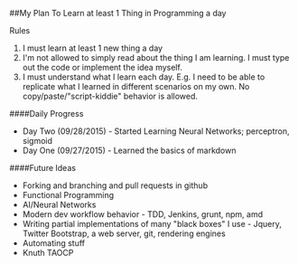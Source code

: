 ##My Plan To Learn at least 1 Thing in Programming a day

Rules

1. I must learn at least 1 new thing a day
2. I'm not allowed to simply read about the thing I am learning. I must type out the code or implement the idea myself.
3. I must understand what I learn each day. E.g. I need to be able to replicate what I learned in different scenarios on my own. No copy/paste/"script-kiddie" behavior is allowed.


####Daily Progress
* Day Two (09/28/2015) - Started Learning Neural Networks; perceptron, sigmoid
* Day One (09/27/2015) - Learned the basics of markdown


####Future Ideas
* Forking and branching and pull requests in github
* Functional Programming
* AI/Neural Networks
* Modern dev workflow behavior - TDD, Jenkins, grunt,  npm, amd
* Writing partial implementations of many "black boxes" I use - Jquery, Twitter Bootstrap, a web server, git, rendering engines
* Automating stuff
* Knuth TAOCP
